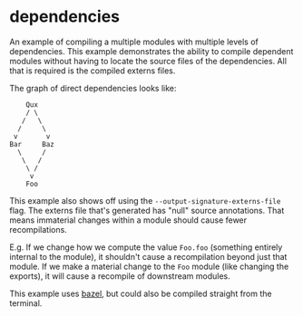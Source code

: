 # dependencies

An example of compiling a multiple modules with multiple levels of dependencies.
This example demonstrates the ability to compile dependent modules without having to locate the source files of the dependencies.
All that is required is the compiled externs files.

The graph of direct dependencies looks like:

```
    Qux
    / \
   /   \
  /     \
 v       v
Bar     Baz
  \     /
   \   /
    \ /
     v
    Foo
```

This example also shows off using the `--output-signature-externs-file` flag.
The externs file that's generated has "null" source annotations.
That means immaterial changes within a module should cause fewer recompilations.

E.g. If we change how we compute the value `Foo.foo` (something entirely internal to the module),
it shouldn't cause a recompilation beyond just that module.
If we make a material change to the `Foo` module (like changing the exports),
it will cause a recompile of downstream modules.

This example uses [bazel][], but could also be compiled straight from the terminal.

[bazel]: https://bazel.build/
